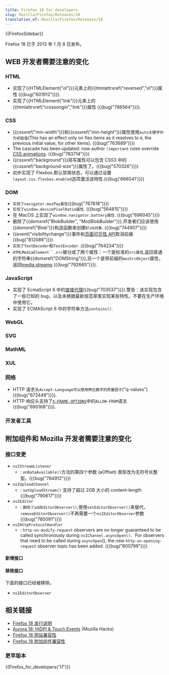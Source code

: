 ```yaml
---
title: Firefox 18 for developers
slug: Mozilla/Firefox/Releases/18
translation_of: Mozilla/Firefox/Releases/18
---
```

{{FirefoxSidebar}}

Firefox 18 已于 2013 年 1 月 8 日发布。

## WEB 开发者需要注意的变化

### HTML

- 实现了{{HTMLElement("ol")}}元素上的{{htmlattrxref("reversed","ol")}}属性 ({{bug("601912")}}).
- 实现了{{HTMLElement("link")}}元素上的{{htmlattrxref("crossorigin","link")}}属性 ({{bug("786564")}}).

### CSS

- {{cssxref("min-width")}}和{{cssxref("min-height")}}属性使用`auto关键字作为初始值`(This has an effect only on flex items as it resolves to `0`, the previous initial value, for other items). ({{bug("763689")}})
- The cascade has been updated: now author `!important` rules override [CSS animations](/zh-CN/docs/CSS/Using_CSS_animations). ({{bug("783714")}})
- {{cssxref("background")}}简写属性可以包含 CSS3 中的{{cssxref("background-size")}}属性了。({{bug("570326")}})
- 初步实现了 Flexbox.默认禁用状态，可以通过设置`layout.css.flexbox.enabled`选项激活该特性.({{bug('666041')}})

### DOM

- `实现了navigator.mozPay属性`({{bug("767818")}})
- `实现了window.devicePixelRatio属性`. ({{bug("564815")}})
- 在 MacOS 上实现了`window.navigator.battery属性`. ({{bug("696045")}})
- 删除了{{domxref("BlobBuilder", "MozBlobBuilder")}}.开发者们应该使用{{domxref("Blob")}}构造函数来创建`Blob对象`. ({{bug("744907")}})
- {{event("visibilitychange")}}事件和[页面可见性 API](/zh-CN/docs/DOM/Using_the_Page_Visibility_API)取消前缀{{bug("812086")}}).
- `实现了TextDecoder`和`TextEncoder` .({{bug("764234")}})
- ` HTMLMediaElement``.src `被分成了两个属性：一个是标准的`src属性`,返回普通的字符串{{domxref("DOMString")}},另一个是带前缀的`mozSrcObject`属性，返回[media streams](/zh-CN/docs/WebRTC/MediaStream_API) ({{bug("792665")}}).

### JavaScript

- 实现了 EcmaScript 6 中的[直接代理](/zh-CN/docs/JavaScript/Reference/Global_Objects/Proxy)({{bug("703537")}}).警告：该实现包含了一些已知的 bug，以及未根据最新规范草案实现某些特性。不要在生产环境中使用它。
- 实现了 ECMAScript 6 中的字符串方法`contains()`.

### WebGL

### SVG

### MathML

### XUL

### 网络

- HTTP 请求头`Accept-Language可以使用两位数字的质量因子`("q-values")({{bug("672448")}}).
- HTTP 响应头支持了[`X-FRAME-OPTIONS`](/zh-CN/docs/The_X-FRAME-OPTIONS_response_header)中的`ALLOW-FROM`语法 ({{bug("690168")}}).

### 开发者工具

## 附加组件和 Mozilla 开发者需要注意的变化

### 接口变更

- `nsIStreamListener`
  - : `onDataAvailable()`方法的第四个参数 (aOffset) 类型改为无符号长整型。({{bug("784912")}})
- `nsIUploadChannel`
  - : `setUploadStream()` 支持了超过 2GB 大小的 content-length ({{bug("790617")}})
- `nsIEditor`
  - : `删除了addEditorObserver()`,使用`setEditorObserver()`来替代，`removeEditorObserver()`不再需要一个`nsIEditorObserver`参数 ({{bug("785091")}})
- `nsIHttpProtocolHandler`
  - : `http-on-modify-request` observers are no longer guaranteed to be called synchronously during
    `nsIChannel.asyncOpen(). `For observers that need to be called during `asyncOpen`(), the new `http-on-opening-request` observer topic has been added. ({{bug("800799")}})

#### 新增接口

#### 移除接口

下面的接口已经被移除。

- `nsIEditorObserver`

## 相关链接

- [Firefox 18 发行说明](http://www.mozilla.org/zh-CN/firefox/18.0/releasenotes/)
- [Aurora 18: HiDPI & Touch Events](https://hacks.mozilla.org/2012/10/aurora-18-hidpi-touch-events/) (Mozilla Hacks)
- [Firefox 18 网站兼容性](/zh-CN/docs/Site_Compatibility_for_Firefox_18)
- [Firefox 18 附加组件兼容性](https://blog.mozilla.org/addons/2012/12/28/compatibility-for-firefox-18/)

### 更早版本

{{Firefox_for_developers('17')}}
